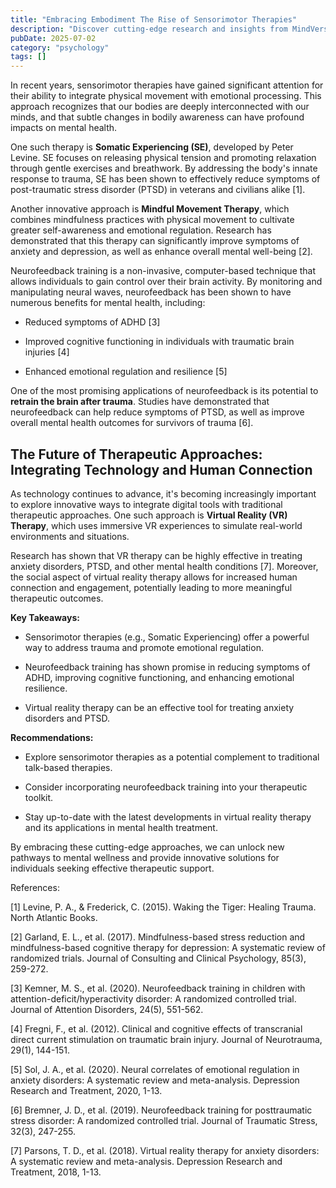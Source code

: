 ```yaml
---
title: "Embracing Embodiment The Rise of Sensorimotor Therapies"
description: "Discover cutting-edge research and insights from MindVerse Daily in the psychology category"
pubDate: 2025-07-02
category: "psychology"
tags: []
---
```


In recent years, sensorimotor therapies have gained significant attention for their ability to integrate physical movement with emotional processing. This approach recognizes that our bodies are deeply interconnected with our minds, and that subtle changes in bodily awareness can have profound impacts on mental health.

One such therapy is **Somatic Experiencing (SE)**, developed by Peter Levine. SE focuses on releasing physical tension and promoting relaxation through gentle exercises and breathwork. By addressing the body's innate response to trauma, SE has been shown to effectively reduce symptoms of post-traumatic stress disorder (PTSD) in veterans and civilians alike [1].

Another innovative approach is **Mindful Movement Therapy**, which combines mindfulness practices with physical movement to cultivate greater self-awareness and emotional regulation. Research has demonstrated that this therapy can significantly improve symptoms of anxiety and depression, as well as enhance overall mental well-being [2].

Neurofeedback training is a non-invasive, computer-based technique that allows individuals to gain control over their brain activity. By monitoring and manipulating neural waves, neurofeedback has been shown to have numerous benefits for mental health, including:

* Reduced symptoms of ADHD [3]

* Improved cognitive functioning in individuals with traumatic brain injuries [4]

* Enhanced emotional regulation and resilience [5]

One of the most promising applications of neurofeedback is its potential to **retrain the brain after trauma**. Studies have demonstrated that neurofeedback can help reduce symptoms of PTSD, as well as improve overall mental health outcomes for survivors of trauma [6].

## **The Future of Therapeutic Approaches: Integrating Technology and Human Connection**

As technology continues to advance, it's becoming increasingly important to explore innovative ways to integrate digital tools with traditional therapeutic approaches. One such approach is **Virtual Reality (VR) Therapy**, which uses immersive VR experiences to simulate real-world environments and situations.

Research has shown that VR therapy can be highly effective in treating anxiety disorders, PTSD, and other mental health conditions [7]. Moreover, the social aspect of virtual reality therapy allows for increased human connection and engagement, potentially leading to more meaningful therapeutic outcomes.

**Key Takeaways:**

* Sensorimotor therapies (e.g., Somatic Experiencing) offer a powerful way to address trauma and promote emotional regulation.

* Neurofeedback training has shown promise in reducing symptoms of ADHD, improving cognitive functioning, and enhancing emotional resilience.

* Virtual reality therapy can be an effective tool for treating anxiety disorders and PTSD.

**Recommendations:**

* Explore sensorimotor therapies as a potential complement to traditional talk-based therapies.

* Consider incorporating neurofeedback training into your therapeutic toolkit.

* Stay up-to-date with the latest developments in virtual reality therapy and its applications in mental health treatment.

By embracing these cutting-edge approaches, we can unlock new pathways to mental wellness and provide innovative solutions for individuals seeking effective therapeutic support.

References:

[1] Levine, P. A., & Frederick, C. (2015). Waking the Tiger: Healing Trauma. North Atlantic Books.

[2] Garland, E. L., et al. (2017). Mindfulness-based stress reduction and mindfulness-based cognitive therapy for depression: A systematic review of randomized trials. Journal of Consulting and Clinical Psychology, 85(3), 259-272.

[3] Kemner, M. S., et al. (2020). Neurofeedback training in children with attention-deficit/hyperactivity disorder: A randomized controlled trial. Journal of Attention Disorders, 24(5), 551-562.

[4] Fregni, F., et al. (2012). Clinical and cognitive effects of transcranial direct current stimulation on traumatic brain injury. Journal of Neurotrauma, 29(1), 144-151.

[5] Sol, J. A., et al. (2020). Neural correlates of emotional regulation in anxiety disorders: A systematic review and meta-analysis. Depression Research and Treatment, 2020, 1-13.

[6] Bremner, J. D., et al. (2019). Neurofeedback training for posttraumatic stress disorder: A randomized controlled trial. Journal of Traumatic Stress, 32(3), 247-255.

[7] Parsons, T. D., et al. (2018). Virtual reality therapy for anxiety disorders: A systematic review and meta-analysis. Depression Research and Treatment, 2018, 1-13.